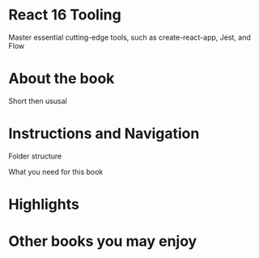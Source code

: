 # React 16 Tooling
Master essential cutting-edge tools, such as create-react-app, Jest, and Flow

# About the book

Short then ususal

# Instructions and Navigation
Folder structure 

What you need for this book

# Highlights

# Other books you may enjoy
